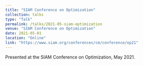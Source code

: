 ```yaml
---
title: "SIAM Conference on Optimization"
collection: talks
type: "Talk"
permalink: /talks/2021-05-siam-optimization
venue: "SIAM Conference on Optimization"
date: 2021-05-01
location: "Online"
link: "https://www.siam.org/conferences/cm/conference/op21"
---
```


Presented at the SIAM Conference on Optimization, May 2021.
